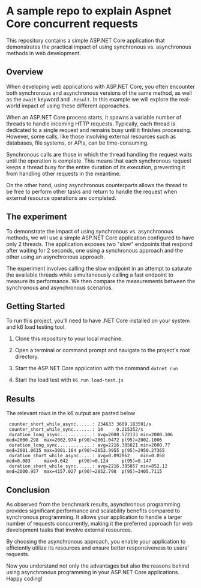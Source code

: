 # A sample repo to explain Aspnet Core concurrent requests

This repository contains a simple ASP.NET Core application that demonstrates the practical impact of using synchronous vs. asynchronous methods in web development.


## Overview
When developing web applications with ASP.NET Core, you often encounter both synchronous and asynchronous versions of the same method, as well as the `await` keyword and `.Result`. In this example we will explore the real-world impact of using these different approaches.

When an ASP.NET Core process starts, it spawns a variable number of threads to handle incoming HTTP requests. Typically, each thread is dedicated to a single request and remains busy until it finishes processing. However, some calls, like those involving external resources such as databases, file systems, or APIs, can be time-consuming.

Synchronous calls are those in which the thread handling the request waits until the operation is complete. This means that each synchronous request keeps a thread busy for the entire duration of its execution, preventing it from handling other requests in the meantime.

On the other hand, using asynchronous counterparts allows the thread to be free to perform other tasks and return to handle the request when external resource operations are completed.

## The experiment
To demonstrate the impact of using synchronous vs. asynchronous methods, we will use a simple ASP.NET Core application configured to have only 2 threads. The application exposes two "slow" endpoints that respond after waiting for 2 seconds, one using a synchronous approach and the other using an asynchronous approach.

The experiment involves calling the slow endpoint in an attempt to saturate the available threads while simultaneously calling a fast endpoint to measure its performance. We then compare the measurements between the synchronous and asynchronous scenarios.


## Getting Started
To run this project, you'll need to have .NET Core installed on your system and k6 load testing tool.

1. Clone this repository to your local machine.

1. Open a terminal or command prompt and navigate to the project's root directory.

1. Start the ASP.NET Core application with the command `dotnet run`

1. Start the load test with `k6 run load-test.js`

## Results

The relevant rows in the k6 output are pasted below

     counter_short_while_async......: 234633 3609.183591/s
     counter_short_while_sync.......: 14     0.215352/s
     duration_long_async............: avg=2000.572133 min=2000.106 med=2000.298  max=2002.974 p(90)=2001.0472 p(95)=2002.1006
     duration_long_sync.............: avg=2216.385821 min=2000.77  med=2001.0635 max=3001.164 p(90)=2853.9955 p(95)=2950.27365
     duration_short_while_async.....: avg=0.092862    min=0.058    med=0.083     max=9.642    p(90)=0.124     p(95)=0.147
     duration_short_while_sync......: avg=2216.385857 min=852.12   med=2000.957  max=4157.027 p(90)=2852.798  p(95)=3405.7115

## Conclusion
As observed from the benchmark results, asynchronous programming provides significant performance and scalability benefits compared to synchronous programming. It allows your application to handle a larger number of requests concurrently, making it the preferred approach for web development tasks that involve external resources.

By choosing the asynchronous approach, you enable your application to efficiently utilize its resources and ensure better responsiveness to users' requests.

Now you understand not only the advantages but also the reasons behind using asynchronous programming in your ASP.NET Core applications. Happy coding!




